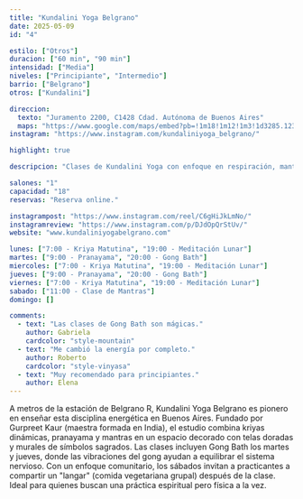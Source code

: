 ```yaml
---
title: "Kundalini Yoga Belgrano"
date: 2025-05-09
id: "4"

estilo: ["Otros"]
duracion: ["60 min", "90 min"]
intensidad: ["Media"]
niveles: ["Principiante", "Intermedio"]
barrio: ["Belgrano"]
otros: ["Kundalini"]

direccion:
  texto: "Juramento 2200, C1428 Cdad. Autónoma de Buenos Aires"
  maps: "https://www.google.com/maps/embed?pb=!1m18!1m12!1m3!1d3285.123456789012!2d-58.4500000!3d-34.5600000!2m3!1f0!2f0!3f0!3m2!1i1024!2i768!4f13.1!3m3!1m2!1s0x0%3A0x1234567890abcdef!2sKundalini%20Yoga%20Belgrano!5e0!3m2!1sen!2sar!4v1746203300000!5m2!1sen!2sar"
instagram: "https://www.instagram.com/kundaliniyoga_belgrano/"

highlight: true

descripcion: "Clases de Kundalini Yoga con enfoque en respiración, mantras y energía vital."

salones: "1"
capacidad: "18"
reservas: "Reserva online."

instagrampost: "https://www.instagram.com/reel/C6gHiJkLmNo/"
instagramreview: "https://www.instagram.com/p/DJdOpQrStUv/"
website: "www.kundaliniyogabelgrano.com"

lunes: ["7:00 - Kriya Matutina", "19:00 - Meditación Lunar"]
martes: ["9:00 - Pranayama", "20:00 - Gong Bath"]
miercoles: ["7:00 - Kriya Matutina", "19:00 - Meditación Lunar"]
jueves: ["9:00 - Pranayama", "20:00 - Gong Bath"]
viernes: ["7:00 - Kriya Matutina", "19:00 - Meditación Lunar"]
sabado: ["11:00 - Clase de Mantras"]
domingo: []

comments:
  - text: "Las clases de Gong Bath son mágicas."
    author: Gabriela
    cardcolor: "style-mountain"
  - text: "Me cambió la energía por completo."
    author: Roberto
    cardcolor: "style-vinyasa"
  - text: "Muy recomendado para principiantes."
    author: Elena
---
```


A metros de la estación de Belgrano R, Kundalini Yoga Belgrano es pionero en enseñar esta disciplina energética en Buenos Aires. Fundado por Gurpreet Kaur (maestra formada en India), el estudio combina kriyas dinámicas, pranayama y mantras en un espacio decorado con telas doradas y murales de símbolos sagrados. Las clases incluyen Gong Bath los martes y jueves, donde las vibraciones del gong ayudan a equilibrar el sistema nervioso. Con un enfoque comunitario, los sábados invitan a practicantes a compartir un "langar" (comida vegetariana grupal) después de la clase. Ideal para quienes buscan una práctica espiritual pero física a la vez.